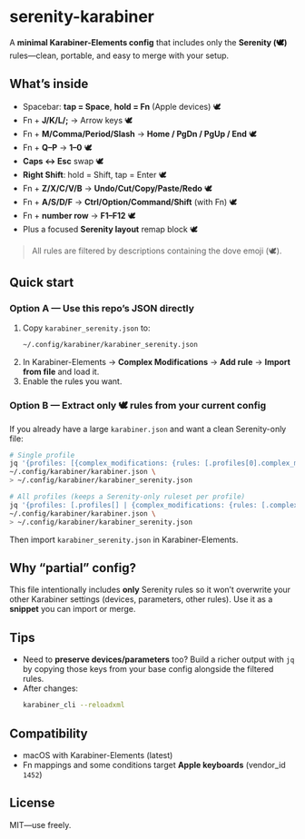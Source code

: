 

# serenity-karabiner

A **minimal Karabiner-Elements config** that includes only the **Serenity (🕊️)** rules—clean, portable, and easy to merge with your setup.

## What’s inside

- Spacebar: **tap = Space**, **hold = Fn** (Apple devices) 🕊️  
- Fn + **J/K/L/;** → Arrow keys 🕊️  
- Fn + **M/Comma/Period/Slash** → **Home / PgDn / PgUp / End** 🕊️  
- Fn + **Q–P** → **1–0** 🕊️  
- **Caps ↔ Esc** swap 🕊️  
- **Right Shift**: hold = Shift, tap = Enter 🕊️  
- Fn + **Z/X/C/V/B** → **Undo/Cut/Copy/Paste/Redo** 🕊️  
- Fn + **A/S/D/F** → **Ctrl/Option/Command/Shift** (with Fn) 🕊️  
- Fn + **number row** → **F1–F12** 🕊️  
- Plus a focused **Serenity layout** remap block 🕊️

> All rules are filtered by descriptions containing the dove emoji (🕊️).

## Quick start

### Option A — Use this repo’s JSON directly
1. Copy `karabiner_serenity.json` to:
   ```bash
   ~/.config/karabiner/karabiner_serenity.json
   ```
2. In Karabiner-Elements → **Complex Modifications** → **Add rule** → **Import from file** and load it.  
3. Enable the rules you want.

### Option B — Extract only 🕊️ rules from your current config
If you already have a large `karabiner.json` and want a clean Serenity-only file:

```bash
# Single profile
jq '{profiles: [{complex_modifications: {rules: [.profiles[0].complex_modifications.rules[] | select(.description | contains("🕊️"))]}}]}' \
~/.config/karabiner/karabiner.json \
> ~/.config/karabiner/karabiner_serenity.json
```

```bash
# All profiles (keeps a Serenity-only ruleset per profile)
jq '{profiles: [.profiles[] | {complex_modifications: {rules: [.complex_modifications.rules[] | select(.description | contains("🕊️"))]}}]}' \
~/.config/karabiner/karabiner.json \
> ~/.config/karabiner/karabiner_serenity.json
```

Then import `karabiner_serenity.json` in Karabiner-Elements.

## Why “partial” config?

This file intentionally includes **only** Serenity rules so it won’t overwrite your other Karabiner settings (devices, parameters, other rules). Use it as a **snippet** you can import or merge.

## Tips

- Need to **preserve devices/parameters** too? Build a richer output with `jq` by copying those keys from your base config alongside the filtered rules.
- After changes:
  ```bash
  karabiner_cli --reloadxml
  ```

## Compatibility

- macOS with Karabiner-Elements (latest)  
- Fn mappings and some conditions target **Apple keyboards** (vendor_id `1452`)

## License

MIT—use freely.

